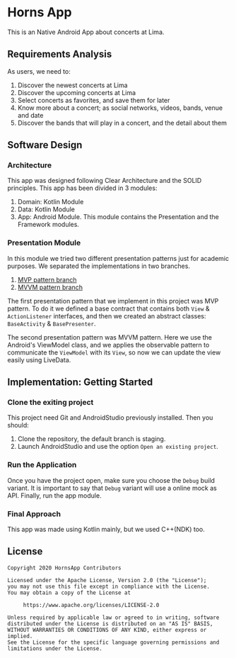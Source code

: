 # Horns App
This is an Native Android App about concerts at Lima.

## Requirements Analysis
As users, we need to:
1. Discover the newest concerts at Lima
2. Discover the upcoming concerts at Lima
3. Select concerts as favorites, and save them for later
4. Know more about a concert; as social networks, videos, bands, venue and date
5. Discover the bands that will play in a concert, and the detail about them

## Software Design
### Architecture
This app was designed following Clear Architecture and the SOLID principles.
This app has been divided in 3 modules:
1. Domain: Kotlin Module
2. Data: Kotlin Module
3. App: Android Module. This module contains the Presentation and the Framework modules.

### Presentation Module
In this module we tried two different presentation patterns just for academic purposes.
We separated the implementations in two branches.
1. [MVP pattern branch](https://github.com/Yesferal/Hornsapp-Android/tree/mvp-pattern)
2. [MVVM pattern branch](https://github.com/Yesferal/Hornsapp-Android/tree/mvvm-pattern)

The first presentation pattern that we implement in this project was MVP pattern.
To do it we defined a base contract that contains both `View` & `ActionListener` interfaces,
and then we created an abstract classes: `BaseActivity` & `BasePresenter`.

The second presentation pattern was MVVM pattern. Here we use the Android's ViewModel class,
and we applies the observable pattern to communicate the `ViewModel` with its `View`,
so now we can update the view easily using LiveData.

## Implementation: Getting Started
### Clone the exiting project
This project need Git and AndroidStudio previously installed.
Then you should:

1. Clone the repository, the default branch is staging.
2. Launch AndroidStudio and use the option `Open an existing project`.

### Run the Application
Once you have the project open, make sure you choose the `Debug` build variant.
It is important to say that `Debug` variant will use a online mock as API.
Finally, run the app module.

### Final Approach
This app was made using Kotlin mainly, but we used C++(NDK) too.


## License
```
Copyright 2020 HornsApp Contributors

Licensed under the Apache License, Version 2.0 (the "License");
you may not use this file except in compliance with the License.
You may obtain a copy of the License at

     https://www.apache.org/licenses/LICENSE-2.0

Unless required by applicable law or agreed to in writing, software
distributed under the License is distributed on an "AS IS" BASIS,
WITHOUT WARRANTIES OR CONDITIONS OF ANY KIND, either express or implied.
See the License for the specific language governing permissions and
limitations under the License.
```